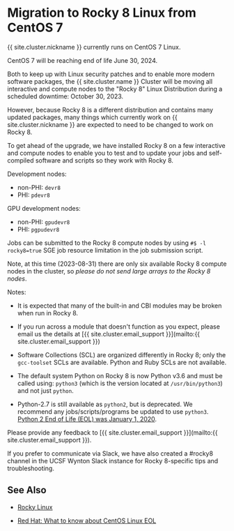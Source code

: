 # Migration to Rocky 8 Linux from CentOS 7

{{ site.cluster.nickname }} currently runs on CentOS 7 Linux.

CentOS 7 will be reaching end of life June 30, 2024. 

Both to keep up with Linux security patches and to enable more modern
software packages, the {{ site.cluster.name }} Cluster will be moving
all interactive and compute nodes to the "Rocky 8" Linux Distribution
during a scheduled downtime: October 30, 2023.

However, because Rocky 8 is a different distribution and contains many
updated packages, many things which currently work on {{
site.cluster.nickname }} are expected to need to be changed to work on
Rocky 8.

To get ahead of the upgrade, we have installed Rocky 8 on a few
interactive and compute nodes to enable you to test and to update your
jobs and self-compiled software and scripts so they work with Rocky 8.

Development nodes:

* non-PHI: `devr8`
* PHI: `pdevr8`

GPU development nodes:

* non-PHI: `gpudevr8`
* PHI: `pgpudevr8`

Jobs can be submitted to the Rocky 8 compute nodes by using `#$ -l
rocky8=true` SGE job resource limitation in the job submission script.

Note, at this time (2023-08-31) there are only six available Rocky 8
compute nodes in the cluster, so _please do not send large arrays to
the Rocky 8 nodes_.

Notes:

* It is expected that many of the built-in and CBI modules may be
  broken when run in Rocky 8.

* If you run across a module that doesn't function as you expect,
  please email us the details at [{{ site.cluster.email_support
  }}](mailto:{{ site.cluster.email_support }})

* Software Collections (SCL) are organized differently in Rocky 8;
  only the `gcc-toolset` SCLs are available. Python and Ruby SCLs are
  not available.

* The default system Python on Rocky 8 is now Python v3.6 and must be
  called using: `python3` (which is the version located at
  `/usr/bin/python3`) and not just `python`.

* Python-2.7 is still available as `python2`, but is deprecated. We
  recommend any jobs/scripts/programs be updated to use
  `python3`. [Python 2 End of Life (EOL) was January 1,
  2020](https://www.python.org/doc/sunset-python-2/).

Please provide any feedback to [{{ site.cluster.email_support
}}](mailto:{{ site.cluster.email_support }}).

If you prefer to communicate via Slack, we have also created a #rocky8
channel in the UCSF Wynton Slack instance for Rocky 8-specific tips
and troubleshooting.


## See Also

* [Rocky Linux](https://rockylinux.org/)

* [Red Hat: What to know about CentOS Linux
  EOL](https://www.redhat.com/en/topics/linux/centos-linux-eol)
